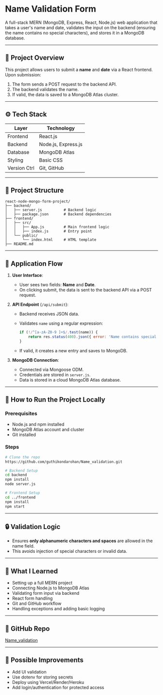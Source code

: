 # Name Validation Form

A full-stack MERN (MongoDB, Express, React, Node.js) web application that takes a user's name and date, validates the input on the backend (ensuring the name contains no special characters), and stores it in a MongoDB database.

---

## 📌 Project Overview

This project allows users to submit a **name** and **date** via a React frontend. Upon submission:

1. The form sends a POST request to the backend API.
2. The backend validates the name.
3. If valid, the data is saved to a MongoDB Atlas cluster.

---

## ⚙️ Tech Stack

| Layer        | Technology          |
| ------------ | ------------------- |
| Frontend     | React.js            |
| Backend      | Node.js, Express.js |
| Database     | MongoDB Atlas       |
| Styling      | Basic CSS           |
| Version Ctrl | Git, GitHub         |

---

## 📁 Project Structure

```
react-node-mongo-form-project/
├── backend/
│   ├── server.js          # Backend logic
│   ├── package.json       # Backend dependencies
├── frontend/
│   ├── src/
│   │   ├── App.js         # Main frontend logic
│   │   ├── index.js       # Entry point
│   └── public/
│       └── index.html     # HTML template
├── README.md
```

---

## 🔄 Application Flow

1. **User Interface**:

   * User sees two fields: **Name** and **Date**.
   * On clicking submit, the data is sent to the backend API via a POST request.

2. **API Endpoint** (`/api/submit`):

   * Backend receives JSON data.
   * Validates `name` using a regular expression:

     ```js
     if (!/^[a-zA-Z0-9 ]+$/.test(name)) {
         return res.status(400).json({ error: 'Name contains special characters' });
     }
     ```
   * If valid, it creates a new entry and saves to MongoDB.

3. **MongoDB Connection**:

   * Connected via Mongoose ODM.
   * Credentials are stored in `server.js`.
   * Data is stored in a cloud MongoDB Atlas database.

---

## 🚀 How to Run the Project Locally

### Prerequisites

* Node.js and npm installed
* MongoDB Atlas account and cluster
* Git installed

### Steps

```bash
# Clone the repo
https://github.com/guthikondarohan/Name_validation.git

# Backend Setup
cd backend
npm install
node server.js

# Frontend Setup
cd ../frontend
npm install
npm start
```

---

## 🔒 Validation Logic

* Ensures **only alphanumeric characters and spaces** are allowed in the name field.
* This avoids injection of special characters or invalid data.

---

## 🧪 What I Learned

* Setting up a full MERN project
* Connecting Node.js to MongoDB Atlas
* Validating form input via backend
* React form handling
* Git and GitHub workflow
* Handling exceptions and adding basic logging

---

## 🔗 GitHub Repo

[Name\_validation](https://github.com/guthikondarohan/Name_validation)

---

## 🧩 Possible Improvements

* Add UI validation
* Use dotenv for storing secrets
* Deploy using Vercel/Render/Heroku
* Add login/authentication for protected access
